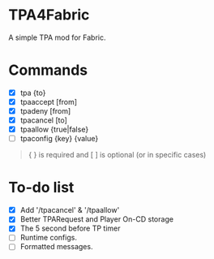 # TPA4Fabric
A simple TPA mod for Fabric.

# Commands
- [x] tpa {to}
- [x] tpaaccept [from]
- [x] tpadeny [from]
- [x] tpacancel [to]
- [x] tpaallow {true|false}
- [ ] tpaconfig {key} {value}

> { } is required and [ ] is optional (or in specific cases)

# To-do list 
- [x] Add '/tpacancel' & '/tpaallow'
- [x] Better TPARequest and Player On-CD storage
- [x] The 5 second before TP timer
- [ ] Runtime configs.
- [ ] Formatted messages.
